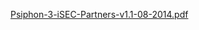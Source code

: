[Psiphon-3-iSEC-Partners-v1.1-08-2014.pdf](https://github.com/user-attachments/files/16734782/Psiphon-3-iSEC-Partners-v1.1-08-2014.pdf)
